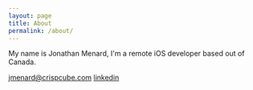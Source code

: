 ```yaml
---
layout: page
title: About
permalink: /about/
---
```


My name is Jonathan Menard, I'm a remote iOS developer based out of Canada.

[jmenard@crispcube.com](mailto:jmenard@crispcube.com)
[linkedin](https://www.linkedin.com/in/jonathan-menard-5a888217/)